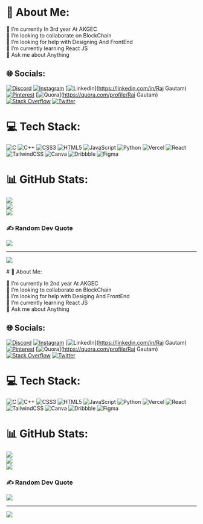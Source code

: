 # 💫 About Me:
🔭 I’m currently In 3rd year At AKGEC <br>👯 I’m looking to collaborate on BlockChain<br>🤝 I’m looking for help with Designing And FrontEnd<br>🌱 I’m currently learning React JS<br>💬 Ask me about Anything<br>


## 🌐 Socials:
[![Discord](https://img.shields.io/badge/Discord-%237289DA.svg?logo=discord&logoColor=white)](https://discord.gg/L_lawliet#6677) [![Instagram](https://img.shields.io/badge/Instagram-%23E4405F.svg?logo=Instagram&logoColor=white)](https://instagram.com/_raj.gautam7_) [![LinkedIn](https://img.shields.io/badge/LinkedIn-%230077B5.svg?logo=linkedin&logoColor=white)](https://linkedin.com/in/Raj Gautam) [![Pinterest](https://img.shields.io/badge/Pinterest-%23E60023.svg?logo=Pinterest&logoColor=white)](https://pinterest.com/rajgautamr0307) [![Quora](https://img.shields.io/badge/Quora-%23B92B27.svg?logo=Quora&logoColor=white)](https://quora.com/profile/Raj Gautam) [![Stack Overflow](https://img.shields.io/badge/-Stackoverflow-FE7A16?logo=stack-overflow&logoColor=white)](https://stackoverflow.com/users/user:21766231) [![Twitter](https://img.shields.io/badge/Twitter-%231DA1F2.svg?logo=Twitter&logoColor=white)](https://twitter.com/@Raj_Goatm) 

# 💻 Tech Stack:
![C](https://img.shields.io/badge/c-%2300599C.svg?style=for-the-badge&logo=c&logoColor=white) ![C++](https://img.shields.io/badge/c++-%2300599C.svg?style=for-the-badge&logo=c%2B%2B&logoColor=white) ![CSS3](https://img.shields.io/badge/css3-%231572B6.svg?style=for-the-badge&logo=css3&logoColor=white) ![HTML5](https://img.shields.io/badge/html5-%23E34F26.svg?style=for-the-badge&logo=html5&logoColor=white) ![JavaScript](https://img.shields.io/badge/javascript-%23323330.svg?style=for-the-badge&logo=javascript&logoColor=%23F7DF1E) ![Python](https://img.shields.io/badge/python-3670A0?style=for-the-badge&logo=python&logoColor=ffdd54) ![Vercel](https://img.shields.io/badge/vercel-%23000000.svg?style=for-the-badge&logo=vercel&logoColor=white) ![React](https://img.shields.io/badge/react-%2320232a.svg?style=for-the-badge&logo=react&logoColor=%2361DAFB) ![TailwindCSS](https://img.shields.io/badge/tailwindcss-%2338B2AC.svg?style=for-the-badge&logo=tailwind-css&logoColor=white) ![Canva](https://img.shields.io/badge/Canva-%2300C4CC.svg?style=for-the-badge&logo=Canva&logoColor=white) ![Dribbble](https://img.shields.io/badge/Dribbble-EA4C89?style=for-the-badge&logo=dribbble&logoColor=white) 	![Figma](https://img.shields.io/badge/figma-%23F24E1E.svg?style=for-the-badge&logo=figma&logoColor=white)
# 📊 GitHub Stats:
![](https://github-readme-stats.vercel.app/api?username=rajgautamr&theme=nightowl&hide_border=false&include_all_commits=false&count_private=false)<br/>
![](https://github-readme-streak-stats.herokuapp.com/?user=rajgautamr&theme=nightowl&hide_border=false)<br/>
![](https://github-readme-stats.vercel.app/api/top-langs/?username=rajgautamr&theme=nightowl&hide_border=false&include_all_commits=false&count_private=false&layout=compact)

### ✍️ Random Dev Quote
![](https://quotes-github-readme.vercel.app/api?type=horizontal&theme=radical)

---
[![](https://visitcount.itsvg.in/api?id=rajgautamr&icon=4&color=1)](https://visitcount.itsvg.in)

<!-- Proudly created with GPRM ( https://gprm.itsvg.in ) --># 💫 About Me:
🔭 I’m currently In 2nd year At AKGEC <br>👯 I’m looking to collaborate on BlockChain<br>🤝 I’m looking for help with Desiging And FrontEnd<br>🌱 I’m currently learning React JS<br>💬 Ask me about Anything<br>


## 🌐 Socials:
[![Discord](https://img.shields.io/badge/Discord-%237289DA.svg?logo=discord&logoColor=white)](https://discord.gg/L_lawliet#6677) [![Instagram](https://img.shields.io/badge/Instagram-%23E4405F.svg?logo=Instagram&logoColor=white)](https://instagram.com/_raj.gautam7_) [![LinkedIn](https://img.shields.io/badge/LinkedIn-%230077B5.svg?logo=linkedin&logoColor=white)](https://linkedin.com/in/Raj Gautam) [![Pinterest](https://img.shields.io/badge/Pinterest-%23E60023.svg?logo=Pinterest&logoColor=white)](https://pinterest.com/rajgautamr0307) [![Quora](https://img.shields.io/badge/Quora-%23B92B27.svg?logo=Quora&logoColor=white)](https://quora.com/profile/Raj Gautam) [![Stack Overflow](https://img.shields.io/badge/-Stackoverflow-FE7A16?logo=stack-overflow&logoColor=white)](https://stackoverflow.com/users/user:21766231) [![Twitter](https://img.shields.io/badge/Twitter-%231DA1F2.svg?logo=Twitter&logoColor=white)](https://twitter.com/@Raj_Goatm) 

# 💻 Tech Stack:
![C](https://img.shields.io/badge/c-%2300599C.svg?style=for-the-badge&logo=c&logoColor=white) ![C++](https://img.shields.io/badge/c++-%2300599C.svg?style=for-the-badge&logo=c%2B%2B&logoColor=white) ![CSS3](https://img.shields.io/badge/css3-%231572B6.svg?style=for-the-badge&logo=css3&logoColor=white) ![HTML5](https://img.shields.io/badge/html5-%23E34F26.svg?style=for-the-badge&logo=html5&logoColor=white) ![JavaScript](https://img.shields.io/badge/javascript-%23323330.svg?style=for-the-badge&logo=javascript&logoColor=%23F7DF1E) ![Python](https://img.shields.io/badge/python-3670A0?style=for-the-badge&logo=python&logoColor=ffdd54) ![Vercel](https://img.shields.io/badge/vercel-%23000000.svg?style=for-the-badge&logo=vercel&logoColor=white) ![React](https://img.shields.io/badge/react-%2320232a.svg?style=for-the-badge&logo=react&logoColor=%2361DAFB) ![TailwindCSS](https://img.shields.io/badge/tailwindcss-%2338B2AC.svg?style=for-the-badge&logo=tailwind-css&logoColor=white) ![Canva](https://img.shields.io/badge/Canva-%2300C4CC.svg?style=for-the-badge&logo=Canva&logoColor=white) ![Dribbble](https://img.shields.io/badge/Dribbble-EA4C89?style=for-the-badge&logo=dribbble&logoColor=white) 	![Figma](https://img.shields.io/badge/figma-%23F24E1E.svg?style=for-the-badge&logo=figma&logoColor=white)
# 📊 GitHub Stats:
![](https://github-readme-stats.vercel.app/api?username=rajgautamr&theme=nightowl&hide_border=false&include_all_commits=false&count_private=false)<br/>
![](https://github-readme-streak-stats.herokuapp.com/?user=rajgautamr&theme=nightowl&hide_border=false)<br/>
![](https://github-readme-stats.vercel.app/api/top-langs/?username=rajgautamr&theme=nightowl&hide_border=false&include_all_commits=false&count_private=false&layout=compact)

### ✍️ Random Dev Quote
![](https://quotes-github-readme.vercel.app/api?type=horizontal&theme=radical)

---
[![](https://visitcount.itsvg.in/api?id=rajgautamr&icon=4&color=1)](https://visitcount.itsvg.in)

<!-- Proudly created with GPRM ( https://gprm.itsvg.in ) -->
